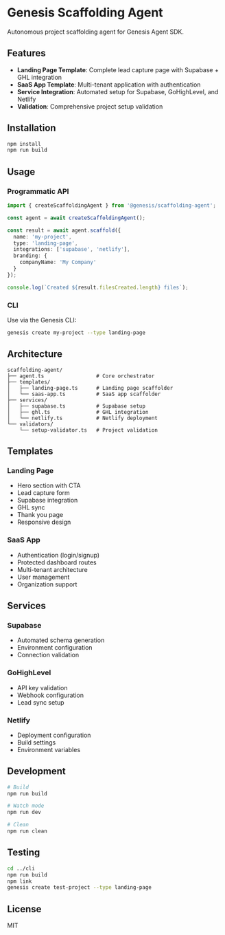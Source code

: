 # Genesis Scaffolding Agent

Autonomous project scaffolding agent for Genesis Agent SDK.

## Features

- **Landing Page Template**: Complete lead capture page with Supabase + GHL integration
- **SaaS App Template**: Multi-tenant application with authentication
- **Service Integration**: Automated setup for Supabase, GoHighLevel, and Netlify
- **Validation**: Comprehensive project setup validation

## Installation

```bash
npm install
npm run build
```

## Usage

### Programmatic API

```typescript
import { createScaffoldingAgent } from '@genesis/scaffolding-agent';

const agent = await createScaffoldingAgent();

const result = await agent.scaffold({
  name: 'my-project',
  type: 'landing-page',
  integrations: ['supabase', 'netlify'],
  branding: {
    companyName: 'My Company'
  }
});

console.log(`Created ${result.filesCreated.length} files`);
```

### CLI

Use via the Genesis CLI:

```bash
genesis create my-project --type landing-page
```

## Architecture

```
scaffolding-agent/
├── agent.ts                 # Core orchestrator
├── templates/
│   ├── landing-page.ts      # Landing page scaffolder
│   └── saas-app.ts          # SaaS app scaffolder
├── services/
│   ├── supabase.ts          # Supabase setup
│   ├── ghl.ts               # GHL integration
│   └── netlify.ts           # Netlify deployment
└── validators/
    └── setup-validator.ts   # Project validation
```

## Templates

### Landing Page
- Hero section with CTA
- Lead capture form
- Supabase integration
- GHL sync
- Thank you page
- Responsive design

### SaaS App
- Authentication (login/signup)
- Protected dashboard routes
- Multi-tenant architecture
- User management
- Organization support

## Services

### Supabase
- Automated schema generation
- Environment configuration
- Connection validation

### GoHighLevel
- API key validation
- Webhook configuration
- Lead sync setup

### Netlify
- Deployment configuration
- Build settings
- Environment variables

## Development

```bash
# Build
npm run build

# Watch mode
npm run dev

# Clean
npm run clean
```

## Testing

```bash
cd ../cli
npm run build
npm link
genesis create test-project --type landing-page
```

## License

MIT
